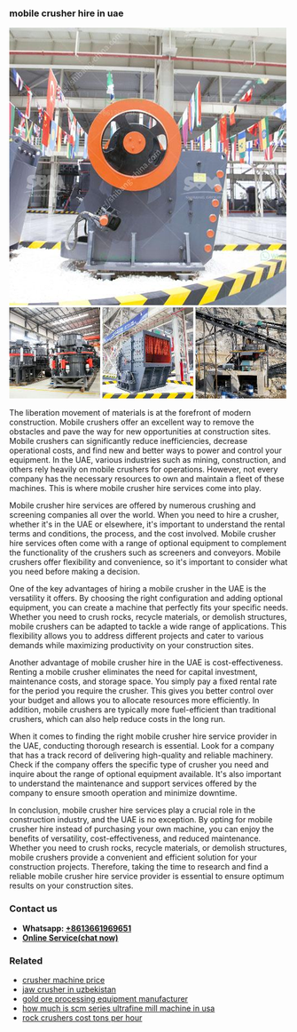 <h3>mobile crusher hire in uae</h3><img src='1708663395.jpg' alt=''><p>The liberation movement of materials is at the forefront of modern construction. Mobile crushers offer an excellent way to remove the obstacles and pave the way for new opportunities at construction sites. Mobile crushers can significantly reduce inefficiencies, decrease operational costs, and find new and better ways to power and control your equipment. In the UAE, various industries such as mining, construction, and others rely heavily on mobile crushers for operations. However, not every company has the necessary resources to own and maintain a fleet of these machines. This is where mobile crusher hire services come into play.</p><p>Mobile crusher hire services are offered by numerous crushing and screening companies all over the world. When you need to hire a crusher, whether it's in the UAE or elsewhere, it's important to understand the rental terms and conditions, the process, and the cost involved. Mobile crusher hire services often come with a range of optional equipment to complement the functionality of the crushers such as screeners and conveyors. Mobile crushers offer flexibility and convenience, so it's important to consider what you need before making a decision.</p><p>One of the key advantages of hiring a mobile crusher in the UAE is the versatility it offers. By choosing the right configuration and adding optional equipment, you can create a machine that perfectly fits your specific needs. Whether you need to crush rocks, recycle materials, or demolish structures, mobile crushers can be adapted to tackle a wide range of applications. This flexibility allows you to address different projects and cater to various demands while maximizing productivity on your construction sites.</p><p>Another advantage of mobile crusher hire in the UAE is cost-effectiveness. Renting a mobile crusher eliminates the need for capital investment, maintenance costs, and storage space. You simply pay a fixed rental rate for the period you require the crusher. This gives you better control over your budget and allows you to allocate resources more efficiently. In addition, mobile crushers are typically more fuel-efficient than traditional crushers, which can also help reduce costs in the long run.</p><p>When it comes to finding the right mobile crusher hire service provider in the UAE, conducting thorough research is essential. Look for a company that has a track record of delivering high-quality and reliable machinery. Check if the company offers the specific type of crusher you need and inquire about the range of optional equipment available. It's also important to understand the maintenance and support services offered by the company to ensure smooth operation and minimize downtime.</p><p>In conclusion, mobile crusher hire services play a crucial role in the construction industry, and the UAE is no exception. By opting for mobile crusher hire instead of purchasing your own machine, you can enjoy the benefits of versatility, cost-effectiveness, and reduced maintenance. Whether you need to crush rocks, recycle materials, or demolish structures, mobile crushers provide a convenient and efficient solution for your construction projects. Therefore, taking the time to research and find a reliable mobile crusher hire service provider is essential to ensure optimum results on your construction sites.</p><h3>Contact us</h3><ul><li><strong>Whatsapp:&nbsp;<a href="https://wa.me/8613661969651">+8613661969651</a></strong></li><li><a href="https://swt.shibang-china.com/?git&amp;zhl&amp;mobile crusher hire in uae"><strong>Online Service(chat now)</strong></a></li></ul><h3>Related</h3><ul><li><a href='crusher machine price.md'>crusher machine price</a></li><li><a href='jaw crusher in uzbekistan.md'>jaw crusher in uzbekistan</a></li><li><a href='gold ore processing equipment manufacturer.md'>gold ore processing equipment manufacturer</a></li><li><a href='how much is scm series ultrafine mill machine in usa.md'>how much is scm series ultrafine mill machine in usa</a></li><li><a href='rock crushers cost tons per hour.md'>rock crushers cost tons per hour</a></li></ul>